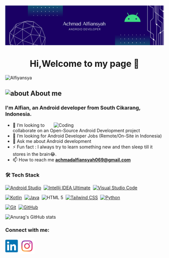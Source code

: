 ![MasterHead](https://github.com/Alfiyansya/Alfiyansya/blob/main/soc/banner.png)
<h1 align="center">Hi,Welcome to my page 👋</h1>

<p align="left"> <img src="https://komarev.com/ghpvc/?username=Alfiyansya&label=Profile%20views&color=129e00&style=plastic" alt="Alfiyansya" /> </p>

## <img width="45" alt="about" src="https://raw.github.com/mlegy/mlegy/main/about.png"> About me
<h3>I'm Alfian, an Android developer from South Cikarang, Indonesia.</h3>
<img align="right" alt="Coding" width="350" src="https://github.com/Alfiyansya/Alfiyansya/blob/main/soc/illustration.gif">

- 👯 I’m looking to collaborate on an Open-Source Android Development project
- 💼 I’m looking for Android Developer Jobs (Remote/On-Site in Indonesia)
- 💬 Ask me about Android development
- ⚡ Fun fact : I always try to learn something new and then sleep till it stores in the brain😂.
- 📫 How to reach me **achmadalfiansyah069@gmail.com**
<h3>🛠 Tech Stack</h3>

  [![Android Studio](https://img.shields.io/badge/Android_Studio-Logo?logo=androidstudio&logoColor=white)](https://g.dev/alfiansyah)&nbsp;
  [![Intellij IDEA Ultimate](https://img.shields.io/badge/IntelliJ%20IDEA%20Ultimate-000000.svg?style=flat&logo=intellij-idea&logoColor=white)](https://www.jetbrains.com/idea/)&nbsp;
  [![Visual Studio Code](https://img.shields.io/badge/Visual_Studio_Code-logo?logo=visualstudiocode&logoColor=white&color=0066B8)](https://code.visualstudio.com/)&nbsp;
  

  [![Kotlin](https://img.shields.io/badge/Kotlin-logo?logo=kotlin&logoColor=white&color=B125EA)](https://kotlinlang.org/)&nbsp;
  [![Java](https://img.shields.io/badge/Java-logo?logo=java&logoColor=white&color=F89917)](https://www.java.com/)&nbsp;
  ![HTML 5](https://img.shields.io/badge/HTML_5-logo?logo=html5&logoColor=white&color=E5532D)&nbsp;
  [![Tailwind CSS](https://img.shields.io/badge/Tailwind_CSS-logo?logo=tailwindcss&logoColor=white&color=38BDF8)](https://tailwindcss.com/)&nbsp;
  [![Python](https://img.shields.io/badge/Python-H?style=flat&logo=python&logoColor=white&color=%233776AB)](https://www.python.org/)&nbsp; 

  

  
  [![Git](https://img.shields.io/badge/Git-%23F05033.svg?style=flat&logo=git&logoColor=white)](https://git-scm.com/)&nbsp;
  [![GitHub](https://img.shields.io/badge/-GitHub-05122A?style=flat&logo=github)](https://github.com/alfiyansya/)&nbsp;
<!-- <p><img align="left" src="https://github-readme-stats.vercel.app/api/top-langs?username=alfiyansya&show_icons=true&locale=en&layout=compact" alt="alfiyansya" /></p> -->

![Anurag's GitHub stats](https://github-readme-stats.vercel.app/api?username=alfiyansya&show_icons=true&hide=issues,prs&cache_seconds=86400&theme=algolia)

<!-- [![Anurag's GitHub stats](https://github-readme-stats.vercel.app/api?username=alfiyansya&show_icons=true&hide=issues,prs&cache_seconds=86400&theme=algolia)](https://github.com/anuraghazra/github-readme-stats) -->
<h3 align="left">Connect with me:</h3>
<p align="left">
<a href="https://www.linkedin.com/in/achmad-alfiansyah-a2950b186/" target="blank"><img align="center" src="https://github.com/Alfiyansya/Alfiyansya/blob/main/soc/LinkedIn_icon.png" alt="Alfiyansya" height="40" width="40" /></a>
<a href="https://www.instagram.com/alfiyansyaa/" target="blank"><img align="center" src="https://github.com/Alfiyansya/Alfiyansya/blob/main/soc/instagram_icon.png" alt="Alfiyansya" height="50" width="50" /></a>
